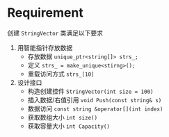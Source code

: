 # Requirement

创建 `StringVector` 类满足以下要求

1. 用智能指针存放数据
   - 存放数据 `unique_ptr<string[]> strs_;`
   - 定义 `strs_ = make_unique<stirng>();`
   - 重载访问方式 `strs_[10]`
2. 设计接口
   - 构造创建控件 `StringVector(int size = 100)`
   - 插入数据/右值引用 `void Push(const string& s)`
   - 数据访问 `const string &operator[](int index)`
   - 获取数组大小 `int size()`
   - 获取容量大小 `int Capacity()`
